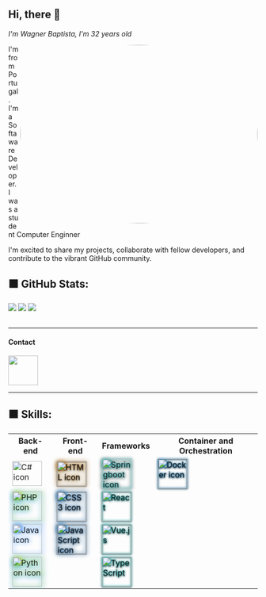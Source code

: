 <link rel="stylesheet" href="https://cdn.jsdelivr.net/gh/devicons/devicon@v2.12.0/devicon.min.css">

<h2> Hi, there 👋 </h2>
<p><em> I'm Wagner Baptista, I'm 32 years old </br>
</em></p>
<img align='right' src="https://media.giphy.com/media/PI3QGKFN6XZUCMMqJm/giphy.gif" width="480" height="360" class="giphy-embed" style="border-radius:50%" allowFullScreen>
I'm from Portugal. </br>
I'm a Softaware Developer.</br>
I was a student Computer Enginner</br>



I'm excited to share my projects, collaborate with fellow developers, and contribute to the vibrant GitHub community.</br>

## ⬛️ GitHub Stats:
![](https://github-readme-stats.vercel.app/api?username=JailsonA&theme=radical&hide_border=true&include_all_commits=false&count_private=true) ![](https://github-readme-streak-stats.herokuapp.com/?user=JailsonA&theme=radical&hide_border=true) ![](https://github-readme-stats.vercel.app/api/top-langs/?username=JailsonA&theme=radical&hide_border=true&include_all_commits=false&count_private=true&layout=compact)
<br><br>

----

#### Contact

<a href="https://www.linkedin.com/in/leonardodemetrio/" target="_blank">
  <img src="https://cdn.jsdelivr.net/gh/devicons/devicon/icons/linkedin/linkedin-original.svg" align="center" heigth="50" width="60">
</a>

----

 <link rel="stylesheet" href="https://cdn.jsdelivr.net/gh/devicons/devicon@v2.15.1/devicon.min.css"> 
 
## ⬛️ Skills:



<table>
  <tr>
    <th>Back-end</th>
    <th>Front-end</th>
    <th>Frameworks</th>
    <th>Container and Orchestration</th>
  </tr>
  <tr>
    <td>
      <img align="center" height="50" width="60" src="https://cdn.jsdelivr.net/gh/devicons/devicon/icons/csharp/csharp-original.svg" alt="C# icon">
    </td>
    <td>
      <img style="filter: drop-shadow(0 0 5px rgb(255, 153, 0)) drop-shadow( 0 1px 1px black);" align="center" height="50" width="60" src="https://cdn.jsdelivr.net/gh/devicons/devicon/icons/html5/html5-original.svg" alt="HTML icon">
    </td>
    <td>
      <img style="filter: drop-shadow(0 0 2px rgb(25, 255, 255)) drop-shadow( 0 1px 3px black);" align="center" heigth="50" width="60" src="https://cdn.jsdelivr.net/gh/devicons/devicon/icons/spring/spring-original.svg" alt="Springboot icon">
    </td>
    <td>
      <img style="filter: drop-shadow(0 0 2px rgb(0, 162, 255)) drop-shadow( 0 1px 1px black); " align="center" heigth="50" width="60" src="https://cdn.jsdelivr.net/gh/devicons/devicon/icons/docker/docker-plain-wordmark.svg" alt="Docker icon">
    </td>
  </tr>
  <tr>
    <td>
      <img style="filter: drop-shadow(2px 0px 5px rgb(240, 255, 0)) drop-shadow( 0px 2px 5px rgb(0, 140, 255));" align="center" heigth="50" width="60" src="https://cdn.jsdelivr.net/gh/devicons/devicon/icons/php/php-original.svg" alt="PHP icon">
    </td>
    <td>
      <img style="filter: drop-shadow(0 0 5px rgb(0, 140, 255)) drop-shadow( 0 1px 1px black);" align="center" heigth="50" width="60" src="https://cdn.jsdelivr.net/gh/devicons/devicon/icons/css3/css3-original.svg" alt="CSS3 icon">
    </td>
    <td>
      <img style="filter: drop-shadow(0 0 2px rgb(25, 255, 255)) drop-shadow( 0 1px 1px black);" align="center" heigth="50" width="60" src="https://cdn.jsdelivr.net/gh/devicons/devicon/icons/react/react-original.svg" alt="React">
    </td>
    <td></td>
  </tr>
  <tr>
    <td>
      <img style="filter: drop-shadow(2px 0px 5px rgb(0, 110, 255));" align="center" heigth="50" width="60" src="https://cdn.jsdelivr.net/gh/devicons/devicon/icons/java/java-original.svg" alt="Java icon">
    </td>
    <td>
      <img style="filter: drop-shadow(0 0 5px rgb(0, 140, 255)) drop-shadow( 0 1px 1px black);" align="center" heigth="50" width="60" src="https://cdn.jsdelivr.net/gh/devicons/devicon/icons/javascript/javascript-original.svg" alt="JavaScript icon">
    </td>
    <td>
      <img style="filter: drop-shadow(0 0 2px rgb(25, 255, 255)) drop-shadow( 0 1px 1px black);" align="center" heigth="50" width="60" src="https://cdn.jsdelivr.net/gh/devicons/devicon/icons/vuejs/vuejs-original.svg" alt="Vue.js">
    </td>
    <td></td>
  </tr>
  <tr>
    <td>
      <img style="filter: drop-shadow(2px 0px 5px rgb(240, 255, 0)) drop-shadow( 0px 2px 5px rgb(0, 140, 255));" align="center" heigth="50" width="60" src="https://cdn.jsdelivr.net/gh/devicons/devicon/icons/python/python-original.svg" alt="Python icon">
    </td>
    <td></td>
    <td>
      <img style="filter: drop-shadow(0 0 2px rgb(25, 255, 255)) drop-shadow( 0 1px 1px black);" align="center" heigth="50" width="60" src="https://cdn.jsdelivr.net/gh/devicons/devicon/icons/typescript/typescript-original.svg" alt="TypeScript">
    </td>
    <td></td>
  </tr>
</table>



<!--
**leovd100/leovd100** is a ✨ _special_ ✨ repository because its `README.md` (this file) appears on your GitHub profile.

Here are some ideas to get you started:

- 🔭 I’m currently working on ...
- 🌱 I’m currently learning ...
- 👯 I’m looking to collaborate on ...
- 🤔 I’m looking for help with ...
- 💬 Ask me about ...
- 📫 How to reach me: ...
- 😄 Pronouns: ...
- ⚡ Fun fact: ...
-->
